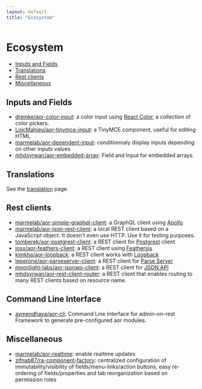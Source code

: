 ```yaml
---
layout: default
title: "Ecosystem"
---
```


# Ecosystem

- [Inputs and Fields](#inputs-and-fields)
- [Translations](#translations)
- [Rest clients](#rest-clients)
- [Miscellaneous](#miscellaneous)

## Inputs and Fields

- [dreinke/aor-color-input](https://github.com/dreinke/aor-color-input): a color input using [React Color](http://casesandberg.github.io/react-color/), a collection of color pickers.
- [LoicMahieu/aor-tinymce-input](https://github.com/LoicMahieu/aor-tinymce-input): a TinyMCE component, useful for editing HTML
- [marmelab/aor-dependent-input](https://github.com/marmelab/aor-dependent-input): conditionnaly display inputs depending on other inputs values
- [mhdsyrwan/aor-embedded-array](https://github.com/MhdSyrwan/aor-embedded-array): Field and Input for embedded arrays.

## Translations

See the [translation](./Translation.md#available-locales) page.

## Rest clients

- [marmelab/aor-simple-graphql-client](https://github.com/marmelab/aor-simple-graphql-client): a GraphQL client using [Apollo](http://www.apollodata.com/)
- [marmelab/aor-json-rest-client](https://github.com/marmelab/aor-json-rest-client): a local REST client based on a JavaScript object. It doesn't even use HTTP. Use it for testing purposes.
- [tomberek/aor-postgrest-client](https://github.com/tomberek/aor-postgrest-client): a REST client for [Postgrest](http://postgrest.com/en/v0.4/) client
- [josx/aor-feathers-client](https://github.com/josx/aor-feathers-client): a REST client using [Feathersjs](http://www.feathersjs.com/)
- [kimkha/aor-loopback](https://github.com/kimkha/aor-loopback): a REST client works with [Loopback](http://loopback.io/)
- [leperone/aor-parseserver-client](https://github.com/leperone/aor-parseserver-client): a REST client for [Parse Server](https://github.com/ParsePlatform/parse-server)
- [moonlight-labs/aor-jsonapi-client](https://github.com/moonlight-labs/aor-jsonapi-client): a REST client for [JSON API](http://jsonapi.org/)
- [mhdsyrwan/aor-rest-client-router](https://github.com/MhdSyrwan/aor-rest-client-router): a REST client that enables routing to many REST clients based on resource name.

## Command Line Interface

- [aymendhaya/aor-cli](https://github.com/aymendhaya/aor-cli): Command Line Interface for admin-on-rest Framework to generate pre-configured aor modules.

## Miscellaneous

- [marmelab/aor-realtime](https://github.com/marmelab/aor-realtime): enable realtime updates
- [zifnab87/ra-component-factory](https://github.com/zifnab87/ra-component-factory): centralized configuration of immutability/visibility of fields/menu-links/action buttons, easy re-ordering of fields/properties and tab reorganization based on permission roles
